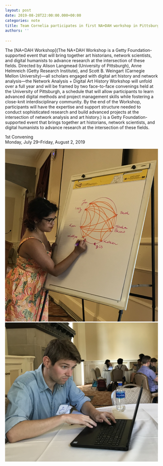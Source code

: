 ```yaml
---
layout: post
date: 2019-08-28T22:00:00.000+00:00
categories: note
title: Team Cornelia participates in first NA+DAH workshop in Pittsburgh
authors: ''

---
```

The [NA+DAH Workshop](The NA+DAH Workshop is a Getty Foundation-supported event that will bring together art historians, network scientists, and digital humanists to advance research at the intersection of these fields.  Directed by Alison Langmead (University of Pittsburgh), Anne Helmreich (Getty Research Institute), and Scott B. Weingart (Carnegie Mellon University)—all scholars engaged with digital art history and network analysis—the Network Analysis + Digital Art History Workshop will unfold over a full year and will be framed by two face-to-face convenings held at the University of Pittsburgh, a schedule that will allow participants to learn advanced digital methods and project management skills while fostering a close-knit interdisciplinary community. By the end of the Workshop, participants will have the expertise and support structure needed to conduct sophisticated research and build advanced projects at the intersection of network analysis and art history.) is a Getty Foundation-supported event that brings together art historians, network scientists, and digital humanists to advance research at the intersection of these fields.

1st Convening  
Monday, July 29–Friday, August 2, 2019

![](/uploads/IMG_E0219.JPG)![](/uploads/IMG_E0214.JPG)